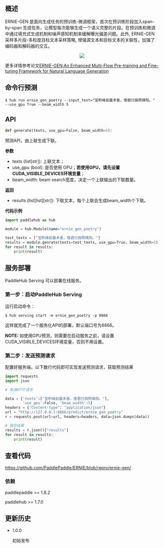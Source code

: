 ## 概述

ERNIE-GEN 是面向生成任务的预训练-微调框架，首次在预训练阶段加入span-by-span 生成任务，让模型每次能够生成一个语义完整的片段。在预训练和微调中通过填充式生成机制和噪声感知机制来缓解曝光偏差问题。此外, ERNIE-GEN 采样多片段-多粒度目标文本采样策略, 增强源文本和目标文本的关联性，加强了编码器和解码器的交互。
<p align="center">
<img src="https://github.com/PaddlePaddle/ERNIE/blob/repro/ernie-gen/.meta/multi-flow-attention.png" hspace='10'/> <br />
</p>

更多详情参考论文[ERNIE-GEN:An Enhanced Multi-Flow Pre-training and Fine-tuning Framework for Natural Language Generation](https://arxiv.org/abs/2001.11314)

## 命令行预测

```shell
$ hub run ernie_gen_poetry --input_text="宝积峰前露术香，使君行旆照晴阳。" --use_gpu True --beam_width 5
```

## API

```python
def generate(texts, use_gpu=False, beam_width=5):
```

预测API，由上联生成下联。

**参数**

* texts (list\[str\]): 上联文本；
* use\_gpu (bool): 是否使用 GPU；**若使用GPU，请先设置CUDA\_VISIBLE\_DEVICES环境变量**；
* beam_width: beam search宽度，决定一个上联输出的下联数量。

**返回**

* results (list[list][str]): 下联文本，每个上联会生成beam_width个下联。

**代码示例**

```python
import paddlehub as hub

module = hub.Module(name="ernie_gen_poetry")

test_texts = ["宝积峰前露术香，使君行旆照晴阳。"]
results = module.genrate(texts=test_texts, use_gpu=True, beam_width=5)
for result in results:
    print(result)
```

## 服务部署

PaddleHub Serving 可以部署在线服务。

### 第一步：启动PaddleHub Serving

运行启动命令：
```shell
$ hub serving start -m ernie_gen_poetry -p 8866
```

这样就完成了一个服务化API的部署，默认端口号为8866。

**NOTE:** 如使用GPU预测，则需要在启动服务之前，请设置CUDA\_VISIBLE\_DEVICES环境变量，否则不用设置。

### 第二步：发送预测请求

配置好服务端，以下数行代码即可实现发送预测请求，获取预测结果

```python
import requests
import json

# 发送HTTP请求

data = {'texts':["宝积峰前露术香，使君行旆照晴阳。"],
        'use_gpu':False, 'beam_width':5}
headers = {"Content-type": "application/json"}
url = "http://127.0.0.1:8866/predict/ernie_gen_poetry"
r = requests.post(url=url, headers=headers, data=json.dumps(data))

# 保存结果
results = r.json()["results"]
for result in results:
    print(result)
```

## 查看代码

https://github.com/PaddlePaddle/ERNIE/blob/repro/ernie-gen/

### 依赖

paddlepaddle >= 1.8.2

paddlehub >= 1.7.0


## 更新历史

* 1.0.0

  初始发布
